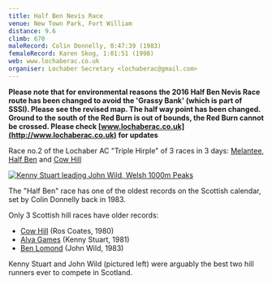 ```yaml
---
title: Half Ben Nevis Race
venue: New Town Park, Fort William
distance: 9.6
climb: 670
maleRecord: Colin Donnelly, 0:47:39 (1983)
femaleRecord: Karen Skog, 1:01:51 (1998)
web: www.lochaberac.co.uk
organiser: Lochaber Secretary <lochaberac@gmail.com>
---
```


**Please note that for environmental reasons the 2016 Half Ben Nevis
Race route has been changed to avoid the 'Grassy Bank' (which is part
of SSSI). Please see the revised map. The half way point has been
changed. Ground to the south of the Red Burn is out of bounds, the Red
Burn cannot be crossed. Please check
[www.lochaberac.co.uk](http://www.lochaberac.co.uk) for updates**

Race no.2 of the Lochaber AC "Triple Hirple" of 3 races in 3 days:
[Melantee](Melantee), [Half Ben](HalfBenNevis) and [Cow Hill](CowHill)

[![Kenny Stuart leading John Wild, Welsh 1000m
Peaks](http://www.scottishhillracing.co.uk/images/KennyStuart2_tn.jpg)](http://www.scottishhillracing.co.uk/images/KennyStuart2.jpg)

The "Half Ben" race has one of the oldest records on the Scottish
calendar, set by Colin Donnelly back in 1983.

Only 3 Scottish hill races have older records:

*   [Cow Hill](CowHill) (Ros Coates, 1980)
*   [Alva Games](Alva) (Kenny Stuart, 1981)
*   [Ben Lomond](BenLomond) (John Wild, 1983)

Kenny Stuart and John Wild (pictured left) were arguably the best two
hill runners ever to compete in Scotland.
